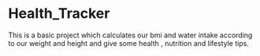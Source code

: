 # Health_Tracker
This is a basic project which calculates our bmi and water intake according to our weight and height and give some health , nutrition and lifestyle tips.

